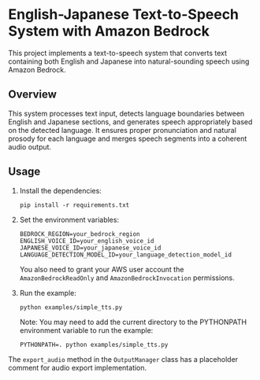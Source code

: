 # English-Japanese Text-to-Speech System with Amazon Bedrock

This project implements a text-to-speech system that converts text containing both English and Japanese into natural-sounding speech using Amazon Bedrock.

## Overview

This system processes text input, detects language boundaries between English and Japanese sections, and generates speech appropriately based on the detected language. It ensures proper pronunciation and natural prosody for each language and merges speech segments into a coherent audio output.

## Usage

1.  Install the dependencies:

    ```
    pip install -r requirements.txt
    ```

2.  Set the environment variables:

    ```
    BEDROCK_REGION=your_bedrock_region
    ENGLISH_VOICE_ID=your_english_voice_id
    JAPANESE_VOICE_ID=your_japanese_voice_id
    LANGUAGE_DETECTION_MODEL_ID=your_language_detection_model_id
    ```

    You also need to grant your AWS user account the `AmazonBedrockReadOnly` and `AmazonBedrockInvocation` permissions.

3.  Run the example:

    ```
    python examples/simple_tts.py
    ```

    Note: You may need to add the current directory to the PYTHONPATH environment variable to run the example:

    ```
    PYTHONPATH=. python examples/simple_tts.py
    ```

The `export_audio` method in the `OutputManager` class has a placeholder comment for audio export implementation.
